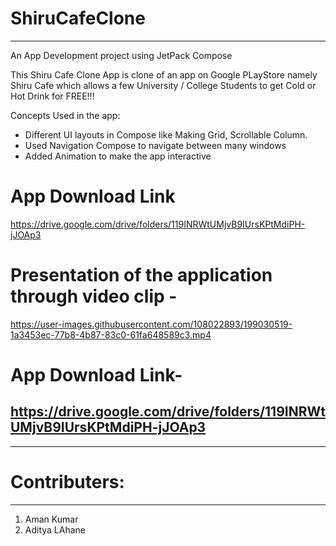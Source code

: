 # ShiruCafeClone
-------------------
An App Development project using JetPack Compose

This Shiru Cafe Clone App is clone of an app on Google PLayStore namely Shiru Cafe which allows a few University / College Students to get Cold or Hot Drink for FREE!!!

Concepts Used in the app:
- Different UI layouts in Compose like Making Grid, Scrollable Column.
- Used Navigation Compose to navigate between many windows
- Added Animation to make the app interactive


# App Download Link

https://drive.google.com/drive/folders/119INRWtUMjvB9IUrsKPtMdiPH-jJOAp3



# Presentation of the application through video clip - 


https://user-images.githubusercontent.com/108022893/199030519-1a3453ec-77b8-4b87-83c0-61fa648589c3.mp4



# App Download Link- 
https://drive.google.com/drive/folders/119INRWtUMjvB9IUrsKPtMdiPH-jJOAp3 
--------------------
******



# Contributers:
-----------------
1. Aman Kumar
2. Aditya LAhane

